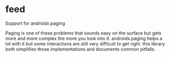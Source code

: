 # feed

Support for androidx.paging

Paging is one of these problems that sounds easy on the surface but gets more
and more complex the more you look into it. androidx.paging helps a lot with it
but some interactions are still very difficult to get right. this library both
simplifies those implementations and documents common pitfalls.

